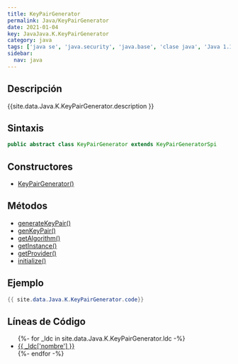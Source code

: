 ```yaml
---
title: KeyPairGenerator
permalink: Java/KeyPairGenerator
date: 2021-01-04
key: JavaJava.K.KeyPairGenerator
category: java
tags: ['java se', 'java.security', 'java.base', 'clase java', 'Java 1.1']
sidebar: 
  nav: java
---
```


## Descripción
{{site.data.Java.K.KeyPairGenerator.description }}

## Sintaxis
~~~java
public abstract class KeyPairGenerator extends KeyPairGeneratorSpi
~~~

## Constructores
* [KeyPairGenerator()](/Java/KeyPairGenerator/KeyPairGenerator/)

## Métodos
* [generateKeyPair()](/Java/KeyPairGenerator/generateKeyPair)
* [genKeyPair()](/Java/KeyPairGenerator/genKeyPair)
* [getAlgorithm()](/Java/KeyPairGenerator/getAlgorithm)
* [getInstance()](/Java/KeyPairGenerator/getInstance)
* [getProvider()](/Java/KeyPairGenerator/getProvider)
* [initialize()](/Java/KeyPairGenerator/initialize)

## Ejemplo
~~~java
{{ site.data.Java.K.KeyPairGenerator.code}}
~~~

## Líneas de Código
<ul>
{%- for _ldc in site.data.Java.K.KeyPairGenerator.ldc -%}
   <li>
       <a href="{{_ldc['url'] }}">{{ _ldc['nombre'] }}</a>
   </li>
{%- endfor -%}
</ul>
